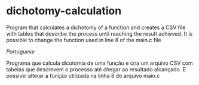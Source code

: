 # dichotomy-calculation
 Program that calculates a dichotomy of a function and creates a CSV file with tables that describe the process until reaching the result achieved.
 It is possible to change the function used in line 8 of the main.c file
 
 *Portuguese*
 
 Programa que calcula dicotomia de uma função e cria um arquivo CSV com tabelas que descrevem o processo até chegar ao resultado alcançado.
 E possivel alterar a função utilizada na linha 8 do arquivo main.c
